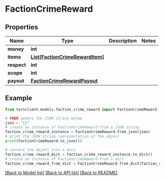 # FactionCrimeReward


## Properties

Name | Type | Description | Notes
------------ | ------------- | ------------- | -------------
**money** | **int** |  | 
**items** | [**List[FactionCrimeRewardItem]**](FactionCrimeRewardItem.md) |  | 
**respect** | **int** |  | 
**scope** | **int** |  | 
**payout** | [**FactionCrimeRewardPayout**](FactionCrimeRewardPayout.md) |  | 

## Example

```python
from tornclient.models.faction_crime_reward import FactionCrimeReward

# TODO update the JSON string below
json = "{}"
# create an instance of FactionCrimeReward from a JSON string
faction_crime_reward_instance = FactionCrimeReward.from_json(json)
# print the JSON string representation of the object
print(FactionCrimeReward.to_json())

# convert the object into a dict
faction_crime_reward_dict = faction_crime_reward_instance.to_dict()
# create an instance of FactionCrimeReward from a dict
faction_crime_reward_from_dict = FactionCrimeReward.from_dict(faction_crime_reward_dict)
```
[[Back to Model list]](../README.md#documentation-for-models) [[Back to API list]](../README.md#documentation-for-api-endpoints) [[Back to README]](../README.md)


